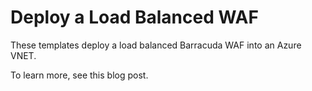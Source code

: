 ﻿# Deploy a Load Balanced WAF

These templates deploy a load balanced Barracuda WAF into an Azure VNET.

To learn more, see this blog post.